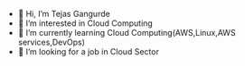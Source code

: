 - 👋 Hi, I’m Tejas Gangurde
- 👀 I’m interested in Cloud Computing 
- 🌱 I’m currently learning Cloud Computing(AWS,Linux,AWS services,DevOps)
- 💞️ I’m looking for a job in Cloud Sector

<!---
tejpatil96k/tejpatil96k is a ✨ special ✨ repository because its `README.md` (this file) appears on your GitHub profile.
You can click the Preview link to take a look at your changes.
--->
